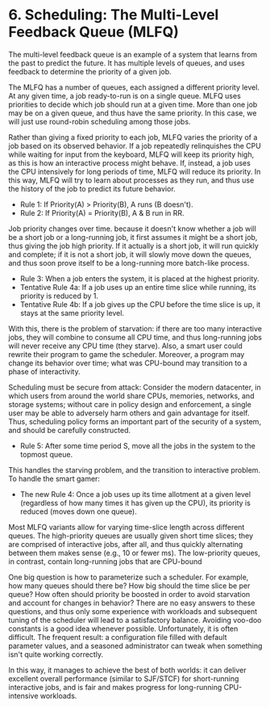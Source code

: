 # 6. Scheduling: The Multi-Level Feedback Queue (MLFQ)
The multi-level feedback queue is an example of a system that learns from the past to predict the future. It has multiple levels of queues, and uses feedback to determine the priority of a given job.

The MLFQ has a number of queues, each assigned a different priority level. At any given time, a job ready-to-run is on a single queue. MLFQ uses priorities to decide which job should run at a given time. More than one job may be on a given queue, and thus have the same priority. In this case, we will just use round-robin scheduling among those jobs.

Rather than giving a fixed priority to each job, MLFQ varies the priority of a job based on its observed behavior. If a job repeatedly relinquishes the CPU while waiting for input from the keyboard, MLFQ will keep its priority high, as this is how an interactive process might behave. If, instead, a job uses the CPU intensively for long periods of time, MLFQ will reduce its priority. In this way, MLFQ will try to learn about processes as they run, and thus use the history of the job to predict its future behavior.

- Rule 1: If Priority(A) > Priority(B), A runs (B doesn't).
- Rule 2: If Priority(A) = Priority(B), A & B run in RR.

Job priority changes over time. because it doesn't know whether a job will be a short job or a long-running job, it first assumes it might be a short job, thus giving the job high priority. If it actually is a short job, it will run quickly and complete; if it is not a short job, it will slowly move down the queues, and thus soon prove itself to be a long-running more batch-like process.

- Rule 3: When a job enters the system, it is placed at the highest priority.
- Tentative Rule 4a: If a job uses up an entire time slice while running, its priority is reduced by 1.
- Tentative Rule 4b: If a job gives up the CPU before the time slice is up, it stays at the same priority level.

With this, there is the problem of starvation: if there are too many interactive jobs, they will combine to consume all CPU time, and thus long-running jobs will never receive any CPU time (they starve). Also, a smart user could rewrite their program to game the scheduler. Moreover, a program may change its behavior over time; what was CPU-bound may transition to a phase of interactivity.

Scheduling must be secure from attack: Consider the modern datacenter, in which users from around the world share CPUs, memories, networks, and storage systems; without care in policy design and enforcement, a single user may be able to adversely harm others and gain advantage for itself. Thus, scheduling policy forms an important part of the security of a system, and should be carefully constructed. 

- Rule 5: After some time period S, move all the jobs in the system to the topmost queue.

This handles the starving problem, and the transition to interactive problem. To handle the smart gamer: 

- The new Rule 4: Once a job uses up its time allotment at a given level (regardless of how many times it has given up the CPU), its priority is reduced (moves down one queue).

Most MLFQ variants allow for varying time-slice length across different queues. The high-priority queues are usually given short time slices; they are comprised of interactive jobs, after all, and thus quickly alternating between them makes sense (e.g., 10 or fewer ms). The low-priority queues, in contrast, contain long-running jobs that are CPU-bound

One big question is how to parameterize such a scheduler. For example, how many queues should there be? How big should the time slice be per queue? How often should priority be boosted in order to avoid starvation and account for changes in behavior? There are no easy answers to these questions, and thus only some experience with workloads and subsequent tuning of the scheduler will lead to a satisfactory balance. Avoiding voo-doo constants is a good idea whenever possible. Unfortunately, it is often difficult. The frequent result: a configuration file filled with default parameter values, and a seasoned administrator can tweak when something isn't quite working correctly.

In this way, it manages to achieve the best of both worlds: it can deliver excellent overall performance (similar to SJF/STCF) for short-running interactive jobs, and is fair and makes progress for long-running CPU-intensive workloads.
